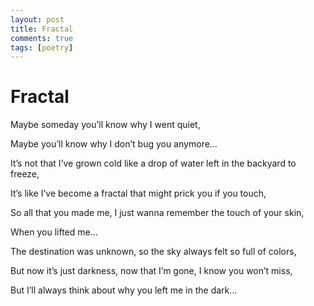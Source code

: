 ```yaml
---
layout: post
title: Fractal
comments: true
tags: [poetry]
---
```


# Fractal

Maybe someday you’ll know why I went quiet,

Maybe you’ll know why I don’t bug you anymore…

It’s not that I’ve grown cold like a drop of water left in the backyard to freeze,

It’s like I’ve become a fractal that might prick you if you touch,

So all that you made me, I just wanna remember the touch of your skin,

When you lifted me…

The destination was unknown, so the sky always felt so full of colors,

But now it’s just darkness, now that I’m gone, I know you won’t miss,

But I’ll always think about why you left me in the dark…
